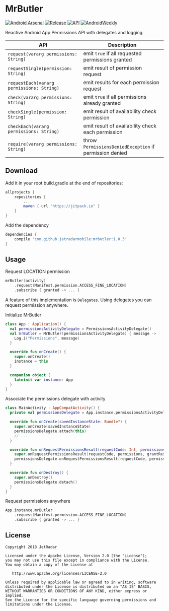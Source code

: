 MrButler
========

[![Android Arsenal](https://img.shields.io/badge/Android%20Arsenal-MrButler-brightgreen.svg?style=flat)](https://android-arsenal.com/details/1/7263)
[![Release](https://jitpack.io/v/jetradarmobile/mrbutler.svg)](https://jitpack.io/#jetradarmobile/mrbutler)
[![API](https://img.shields.io/badge/API-14%2B-brightgreen.svg?style=flat)](https://android-arsenal.com/api?level=14)
[![AndroidWeekly](https://img.shields.io/badge/Android%20Weekly-%23333-blue.svg?style=flat)](http://androidweekly.net/issues/issue-333)

Reactive Android App Permissions API with delegates and logging.

| API | Description |
|-------------------------------------------|---------------------------------------------------------|
| `request(vararg permissions: String)`     | emit `true` if all requested permissions granted        |
| `requestSingle(permission: String)`       | emit result of permission request                       |
| `requestEach(vararg permissions: String)` | emit results for each permission request                |
| `check(vararg permissions: String)`       | emit `true` if all permissions already granted          |
| `checkSingle(permission: String)`         | emit result of availability check permission            |
| `checkEach(vararg permissions: String)`   | emit result of availability check  each permission      |
| `require(vararg permissions: String)`     | throw `PermissionsDeniedException` if permission denied |


Download
--------

Add it in your root build.gradle at the end of repositories:

```groovy
allprojects {
    repositories {
        ...
        maven { url "https://jitpack.io" }
    }
}
```

Add the dependency

```groovy
dependencies {
    compile 'com.github.jetradarmobile:mrbutler:1.0.3'
}
```


Usage
-----

Request LOCATION permission

```kotlin 
mrButler(activity)
    .request(Manifest.permission.ACCESS_FINE_LOCATION)
    .subscribe { granted -> ... }
```

A feature of this implementation is `Delegates`. Using delegates you can request permission anywhere.

Initialize MrButler

```kotlin
class App : Application() {
  val permissionsActivityDelegate = PermissionsActivityDelegate()
  val mrButler = MrButler(permissionsActivityDelegate) { message ->
    Log.i("Permissions", message)
  }

  override fun onCreate() {
    super.onCreate()
    instance = this
  }

  companion object {
    lateinit var instance: App
  }
}
```

Associate the permissions delegate with activity

```kotlin
class MainActivity : AppCompatActivity() {
  private val permissionsDelegate = App.instance.permissionsActivityDelegate

  override fun onCreate(savedInstanceState: Bundle?) {
    super.onCreate(savedInstanceState)
    permissionsDelegate.attach(this)
    // ...
  }

  override fun onRequestPermissionsResult(requestCode: Int, permissions: Array<out String>, grantResults: IntArray) {
    super.onRequestPermissionsResult(requestCode, permissions, grantResults)
    permissionsDelegate.onRequestPermissionsResult(requestCode, permissions, grantResults)
  }

  override fun onDestroy() {
    super.onDestroy()
    permissionsDelegate.detach()
  }
}
```

Request permissions anywhere

```kotlin
App.instance.mrButler
    .request(Manifest.permission.ACCESS_FINE_LOCATION)
    .subscribe { granted -> ... }
```


License
-------

    Copyright 2018 JetRadar

    Licensed under the Apache License, Version 2.0 (the "License");
    you may not use this file except in compliance with the License.
    You may obtain a copy of the License at
    
       http://www.apache.org/licenses/LICENSE-2.0
    
    Unless required by applicable law or agreed to in writing, software
    distributed under the License is distributed on an "AS IS" BASIS,
    WITHOUT WARRANTIES OR CONDITIONS OF ANY KIND, either express or implied.
    See the License for the specific language governing permissions and
    limitations under the License.
